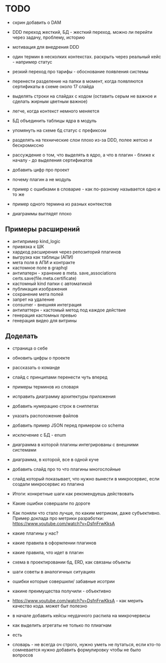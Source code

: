 # TODO


- скрин добавить о DAM 
- DDD переход жесткий, БД - жесткий переход. можно ли перейти через задачу, проблему, историю 
- мотивация для внедрения DDD
- один термин в несколких контекстах. раскрыть через реальный кейс - например статус 
- резкий переход про тарифы - обоснование появления системы
- перенести разделение на папки в момент, когда появляются сертификаты в схеме около 17 слайда

- выделять строки на слайдах с кодом (оставить серым не важное и сделать жирным цветным важное)
- легче, когда контекст немного меняется
- БД объединить таблицы ядра в модуль 
- упомянуть на схеме бд статус с префиксом 
- разделять на технические слои плохо из-за DDD, полее жетско и бескромиссно 
- рассуждение о том, что выделять в ядро, а что в плагин - ближе к началу - до выделения сертификатов




- добавить цифр про проект
- почему плагин а не модуль
- пример с ошибками в словарие - как по-разному называется одно и то же 
- пример одного термина из разных контекстов
- диаграммы выглядят плохо

## Примеры расширений
- антипример kind_logic
- привязка к ШК
- хардкод расширения через репозиторий плагинов
- выгрузка как таблицы (АПИ)
- мета поля в АПИ и контракте
- кастомное поле в graphql
- антипатерн - хранение в meta. save_associations certs.save(file.meta.certificate)
- кастомный kind папки с автоматикой
- публикация изображения
- сохранение мета полей
- запрет на удаление
- consumer - внешняя интеграция
- антипаттерн - кастомый метод под каждое действие
- генерация кастомных превью 
- генерация видео для витрины


## Доделать

- страница о себе
- обновить цифры о проекте
- рассказать о команде
- слайд с принципами перенести чуть вперед
- примеры терминов из словаря
- исправить диаграмму архитектуры приложения
- добавить нумерацию строк в сниппетах
- указать расположение файлов
- добавить пример JSON перед примером со schema
- исключение с БД - enum
- диаграмма в которой плагины интегрированы с внешними системами
- диаграмма, в которой, все в одной куче
- добавить слайд про то что плагины многослойные
- слайд который показывает, что нужно вынести в микросервис, если создали микросервис из плагина

- Итоги: конкретные шаги как рекомендуешь действовать
- Какие ошибки совершали по дороге
- Как поняли что стало лучше, по каким метрикам, даже субъективно. Пример доклада про метрики разработки:  https://www.youtube.com/watch?v=DsfnFrwKksA

- какие плагины у нас?
- какие правила в оформлении плагинов
- какие правила, что идет в плагин
- схема в проектировании бд, ERD, как связаны объекты

- шаги советы в аналогичных ситуациях
- ошибки которые совершили/ забавные исотрии
- какине преимущества получили - объективно
- https://www.youtube.com/watch?v=DsfnFrwKksA - как мерить качество кода. может быт полезно
- в начале добавить кейсы неудачного распила на микрочервисы

- как выделить агрегаты не только по плиагнам
- есть 
- словарь - не всегда оч строго, нужно уметь не путаться, если кто-то сомневается нужно добавить формулировку чтобы не было вопросов
